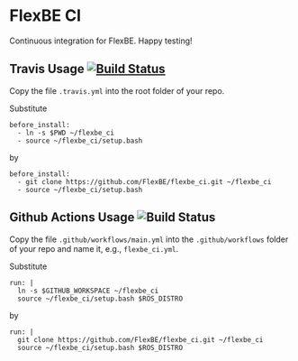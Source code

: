# FlexBE CI

Continuous integration for FlexBE. Happy testing!

## Travis Usage [![Build Status](https://travis-ci.org/FlexBE/flexbe_ci.svg?branch=master)](https://travis-ci.org/FlexBE/flexbe_ci)

Copy the file `.travis.yml` into the root folder of your repo.

Substitute

    before_install:
      - ln -s $PWD ~/flexbe_ci
      - source ~/flexbe_ci/setup.bash

by

    before_install:
      - git clone https://github.com/FlexBE/flexbe_ci.git ~/flexbe_ci
      - source ~/flexbe_ci/setup.bash

## Github Actions Usage ![Build Status](https://github.com/flexbe/flexbe_ci/workflows/FlexBE%20CI/badge.svg)

Copy the file `.github/workflows/main.yml` into the `.github/workflows` folder of your repo and name it, e.g., `flexbe_ci.yml`.

Substitute

    run: |
      ln -s $GITHUB_WORKSPACE ~/flexbe_ci
      source ~/flexbe_ci/setup.bash $ROS_DISTRO

by

    run: |
      git clone https://github.com/FlexBE/flexbe_ci.git ~/flexbe_ci
      source ~/flexbe_ci/setup.bash $ROS_DISTRO
